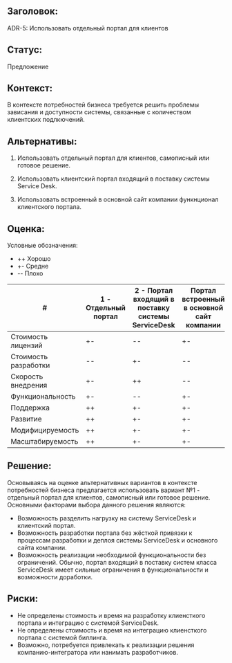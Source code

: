 ## Заголовок:

ADR-5: Использовать отдельный портал для клиентов

## Статус:

Предложение

## Контекст:

В контексте потребностей бизнеса требуется решить проблемы зависания и доступности системы, связанные с количеством клиентских подлкючений.

## Альтернативы:

1. Использовать отдельный портал для клиентов, самописный или готовое решение.

2. Использовать клиентский портал входящий в поставку системы Service Desk.

3. Использовать встроенный в основной сайт компании функнционал клиентского портала.

## Оценка:

Условные обозначения:

- ++ Хорошо
- +- Средне
- -- Плохо

| # | 1 - Отдельный портал | 2 - Портал входящий в поставку системы ServiceDesk | Портал встроенный в основной сайт компании |
|----|----|----|----|
| Стоимость лицензий | +- | --  | +- |
| Стоимость разработки | -- | +- | -- |
| Скорость внедрения | +- | ++ | -- |
| Функциональность | +- | -- | +- |
| Поддержка | ++ | +- | +- |
| Развитие | ++ | +- | +- |
| Модифицируемость | ++ | +-  | +- |
| Масштабируемость | ++ | +- | +- |

## Решение:

Основываясь на оценке альтернативных вариантов в контексте потребностей бизнеса предлагается использовать вариант №1 - отдельный портал для клиентов, самописный или готовое решение. <br> Основными факторами выбора данного решения являются:

 * Возможность разделить нагрузку на систему ServiceDesk и клиентский портал.
 * Возможность разработки портала без жёсткой привязки к процессам разработки и деплоя системы ServiceDesk и основного сайта компании.
 * Возможность реализации необходимой функциональности без ограничений. Обычно, портал входящий в поставку систем класса ServiceDesk имеет сильные ограничения в функциональности и возможности доработки.

## Риски:

* Не определены стоимость и время на разработку клиенсткого портала и интеграцию с системой ServiceDesk.
* Не определены стоимость и время на интеграцию клиенсткого портала с системой биллинга.
* Возможно, потребуется привлекать к реализации решения компанию-интегратора или нанимать разработчиков.